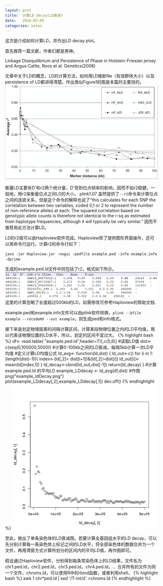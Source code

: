 ```yaml
---
layout: post
title:  计算LD decay(LD衰减)
date:   2016-03-05
categories: notes
---
```


这次是介绍如何计算LD，并作出LD decay plot。

首先推荐一篇文献，作者们都是男神。

Linkage Disequilibrium and Persistence of Phase in Holstein-Friesian jersey and Angus Cattle, Roos et al. Genetics(2008)

文章中关于LD的概念，LD的计算方法，如何用LD推断Ne（有效群体大小）以及persistence of LD都讲得清楚。作出类似Figure1的图是本篇的主要目的。
![test_plot](/images/2016-03-04figure1_LD.png)

衡量LD主要有D'和r2两个统计量，D'受到位点频率的影响，因而不如r2稳健。一般地，用r2来衡量位点之间LD的大小。
plink1.07 虽然提供了`--r2`命令来计算位点之间的连锁关系，但是这个命令的解释也说了“this calculates for each SNP the correlation between two variables, coded 0,1 or 2 to represent the number of non-reference alleles at each. The squared correlation based on genotypic allele counts is therefore not identical to the r-sq as estimated from haplotype frequencies, although it will typically be very similar.” 因而不推荐用此方法计算LD。

LD的r2值可以由Haploview软件完成。Haploview除了提供图形界面操作，还可以用命令行运行。计算r2的命令行如下：

`java -jar Haploview.jar -nogui -pedfile example.ped -info example.info -dprime`

生成的example.ped.ld文件中则包括了r2，格式如下所示。
![test_plot](/images/LDfile_header.png)
这里的计算忽略了长度超过500kb的LD，如需修改可参考Haploview的帮助文档.


example.ped和example.info文件可以由plink软件转换，`plink --bfile example --recodeHV --out example`，则生成ped和info格式。

接下来是划定物理距离的间隔计算区间，计算某段物理位置之内的LD平均值，用以代表该物理位置的LD水平，所以，划定的区间不宜过大。
{% highlight bash %}
df<- read.table( "example.ped.ld",header=T)[,c(5,8)] #读取LD值
dist<- c(seq(0,100000,5000)) #计算0-100kb之间的LD衰减，每隔5kb计算一次LD平均值
#定义计算LD均值公式
ld_avg<- function(ld,dist) {
	ld_out<-c()
	for (i in 1:(length(dist)-1)){
	index<-(ld[,2]< dist[i+1])&(ld[,2]>dist[i])
	ld_out[i]<-mean(ld[index,1])
	}
	ld_decay<-cbind(ld_out,dist[-1])
	return(ld_decay)
}
#计算example.ped.ld 的平均LD
example_LDdecay <- ld_avg(df,dist)
#作图
png("example_ldDecay.png")
plot(example_LDdecay[,2],example_LDdecay[,1])
dev.off()
{% endhighlight %}
![test_plot](/images/2016-03-04test.png)

至此，做出了单条染色体的LD衰减图。若要计算全基因组水平的LD decay，可以先分别计算每一条染色体上标记之间的LD水平，将全部染色体的数据合并为一个文件，再用滑窗方式计算所划分的区间内的平均LD值，再作图即可。

假设通过Haploview软件，分别得到每条常染色体上的LD结果，文件名为chr1.ped.ld，chr2.ped.ld，chr3.ped.ld，chr4.ped.ld，...
合并所有的文件为同一个文件，chroms.ld，可以使用R中的rbind函数，或者利用shell，
{% highlight bash %}
awk 1 chr*ped.ld | sed '/T-int/d' >chroms.ld
{% endhighlight %}



